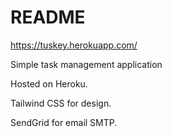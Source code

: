 # README
https://tuskey.herokuapp.com/

Simple task management application

Hosted on Heroku. 

Tailwind CSS for design. 

SendGrid for email SMTP.

